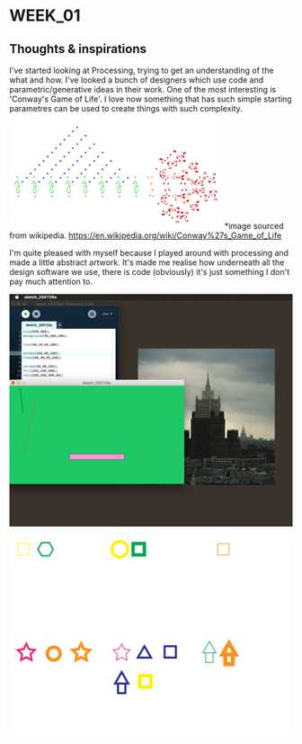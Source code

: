 # WEEK_01
## Thoughts & inspirations 

I've started looking at Processing, trying to get an understanding of the what and how. I've looked a bunch of designers which use code and parametric/generative ideas in their work. One of the most interesting is 'Conway's Game of Life'. I love now something that has such simple starting parametres can be used to create things with such complexity. <br/>

![](Conways_game_of_life_breeder.png) *image sourced from wikipedia. https://en.wikipedia.org/wiki/Conway%27s_Game_of_Life <br/>

I'm quite pleased with myself because I played around with processing and made a little abstract artwork. It's made me realise how underneath all the design software we use, there is code (obviously) it's just something I don't pay much attention to. <br/>

![](Screen%20Shot%202020-07-26%20at%202.10.58%20pm.png) <br/>

![](d51aa88639cb484d82f0c683b6b9d977.jpg)
